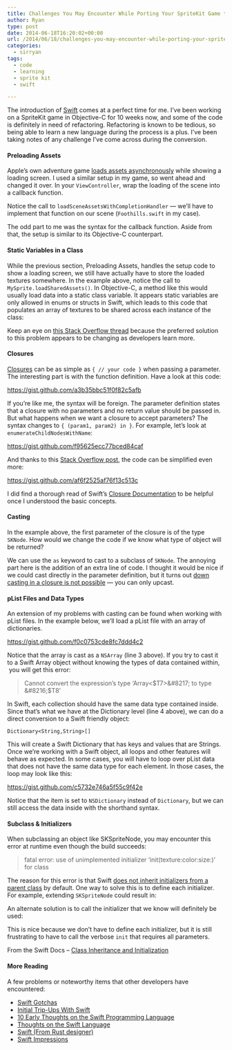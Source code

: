```yaml
---
title: Challenges You May Encounter While Porting Your SpriteKit Game to Swift
author: Ryan
type: post
date: 2014-06-18T16:20:02+00:00
url: /2014/06/18/challenges-you-may-encounter-while-porting-your-spritekit-game-to-swift-2/
categories:
  - sirryan
tags:
  - code
  - learning
  - sprite kit
  - swift

---
```

The introduction of [Swift][1] comes at a perfect time for me. I’ve been working on a SpriteKit game in Objective-C for 10 weeks now, and some of the code is definitely in need of refactoring. Refactoring is known to be tedious, so being able to learn a new language during the process is a plus. I’ve been taking notes of any challenge I’ve come across during the conversion.

<!--more-->

#### Preloading Assets

Apple&#8217;s own adventure game <a href="https://developer.apple.com/library/mac/documentation/GraphicsAnimation/Conceptual/CodeExplainedAdventure/BuildingtheWorld/BuildingtheWorld.html#//apple_ref/doc/uid/TP40013140-CH3-SW2" target="_blank">loads assets asynchronously</a> while showing a loading screen. I used a similar setup in my game, so went ahead and changed it over. In your `ViewController`, wrap the loading of the scene into a callback function.



Notice the call to `loadSceneAssetsWithCompletionHandler` &#8212; we&#8217;ll have to implement that function on our scene (`Foothills.swift` in my case).



The odd part to me was the syntax for the callback function. Aside from that, the setup is similar to its Objective-C counterpart.

#### Static Variables in a Class

While the previous section, Preloading Assets, handles the setup code to show a loading screen, we still have actually have to store the loaded textures somewhere. In the example above, notice the call to `MySprite.loadSharedAssets()`. In Objective-C, a method like this would usually load data into a static class variable. It appears static variables are only allowed in enums or structs in Swift, which leads to this code that populates an array of textures to be shared across each instance of the class:



Keep an eye on <a href="http://stackoverflow.com/questions/24024549/dispatch-once-singleton-model-in-swift" target="_blank">this Stack Overflow thread</a> because the preferred solution to this problem appears to be changing as developers learn more.

#### Closures

<a href="https://developer.apple.com/library/prerelease/ios/documentation/swift/conceptual/swift_programming_language/Closures.html" target="_blank">Closures</a> can be as simple as `{ // your code }` when passing a parameter. The interesting part is with the function definition. Have a look at this code:

https://gist.github.com/a3b35bbc51f0f82c5afb

If you’re like me, the syntax will be foreign. The parameter definition states that a closure with no parameters and no return value should be passed in. But what happens when we want a closure to accept parameters? The syntax changes to `{ (param1, param2) in }`. For example, let’s look at `enumerateChildNodesWithName`:

https://gist.github.com/f95625ecc77bced84caf

And thanks to this <a href="http://stackoverflow.com/questions/24213436/how-to-use-enumeratechildnodeswithname-with-swift-in-spritekit" target="_blank">Stack Overflow post</a>, the code can be simplified even more:

https://gist.github.com/af6f2525af76f13c513c

I did find a thorough read of Swift&#8217;s <a href="https://developer.apple.com/library/prerelease/ios/documentation/swift/conceptual/swift_programming_language/Closures.html#//apple_ref/doc/uid/TP40014097-CH11-XID_117" target="_blank">Closure Documentation</a> to be helpful once I understood the basic concepts.

#### Casting

In the example above, the first parameter of the closure is of the type `SKNode`. How would we change the code if we know what type of object will be returned?



We can use the `as` keyword to cast to a subclass of `SKNode`. The annoying part here is the addition of an extra line of code. I thought it would be nice if we could cast directly in the parameter definition, but it turns out <a href="http://stackoverflow.com/questions/24272642/cast-callback-parameter-in-swift" target="_blank">down casting in a closure is not possible</a> &#8212; you can only upcast.

#### pList Files and Data Types

An extension of my problems with casting can be found when working with pList files. In the example below, we’ll load a pList file with an array of dictionaries.

https://gist.github.com/f0c0753cde8fc7ddd4c2

Notice that the array is cast as a `NSArray` (line 3 above). If you try to cast it to a Swift Array object without knowing the types of data contained within,  you will get this error:

> Cannot convert the expression&#8217;s type &#8216;Array<$T7>&#8217; to type &#8216;$T8&#8217;

In Swift, each collection should have the same data type contained inside. Since that’s what we have at the Dictionary level (line 4 above), we can do a direct conversion to a Swift friendly object:

    Dictionary<String,String>[]

This will create a Swift Dictionary that has keys and values that are Strings. Once we’re working with a Swift object, all loops and other features will behave as expected. In some cases, you will have to loop over pList data that does not have the same data type for each element. In those cases, the loop may look like this:

https://gist.github.com/c5732e746a5f55c9f42e

Notice that the item is set to `NSDictionary` instead of `Dictionary`, but we can still access the data inside with the shorthand syntax.

#### Subclass & Initializers

When subclassing an object like SKSpriteNode, you may encounter this error at runtime even though the build succeeds:

> fatal error: use of unimplemented initializer &#8216;init(texture:color:size:)&#8217; for class

The reason for this error is that Swift <a href="http://www.codeproject.com/Articles/783584/Subclassing-Objective-C-classes-in-Swift-and-the-p" target="_blank">does not inherit initializers from a parent class</a> by default. One way to solve this is to define each initializer. For example, extending `SKSpriteNode` could result in:



An alternate solution is to call the initializer that we know will definitely be used:



This is nice because we don&#8217;t have to define each initializer, but it is still frustrating to have to call the verbose `init` that requires all parameters.

From the Swift Docs &#8211; <a href="https://developer.apple.com/library/prerelease/ios/documentation/swift/conceptual/swift_programming_language/Initialization.html#//apple_ref/doc/uid/TP40014097-CH18-XID_284" target="_blank">Class Inheritance and Initialization</a>

#### More Reading

A few problems or noteworthy items that other developers have encountered:

  * <a href="https://medium.com/swift-programming/swift-gotchas-cfe0182a58af" target="_blank">Swift Gotchas</a>
  * <a href="https://medium.com/swift-programming/initial-trip-ups-with-swift-cc111b6ef012" target="_blank">Initial Trip-Ups With Swift</a>
  * <a href="https://blog.codecentric.de/en/2014/06/10-early-thoughts-swift-programming-language/" target="_blank">10 Early Thoughts on the Swift Programming Language</a>
  * <a href="https://blog.codecentric.de/en/2014/06/10-early-thoughts-swift-programming-language/" target="_blank">Thoughts on the Swift Language</a>
  * <a href="http://graydon2.dreamwidth.org/5785.html" target="_blank">Swift (From Rust designer)</a>
  * [Swift Impressions][2]

 [1]: https://developer.apple.com/swift/
 [2]: http://www.evanmiller.org/swift-impressions.html